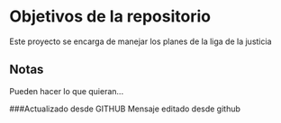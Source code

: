 # Objetivos de la repositorio

Este proyecto se encarga de manejar los planes de la liga de la justicia


## Notas
Pueden hacer lo que quieran...

###Actualizado desde GITHUB
Mensaje editado desde github
